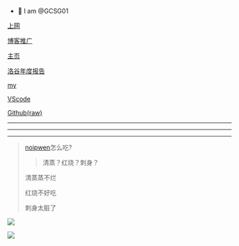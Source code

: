 - 👋 I am @GCSG01
<!---
GCSG01/GCSG01 is a ✨ special ✨ repository because its `README.md` (this file) appears on your GitHub profile.
You can click the Preview link to take a look at your changes.
--->

[上网](https://limestart.cn/)

[博客推广](https://www.cnblogs.com/GCSG01)

[主页](https://www.luogu.com.cn/paste/ncjb1s0k)

[洛谷年度报告](https://www.luogu.com.cn/user/annual-report)

[my](https://www.luogu.com.cn/paste/0zusbgtf)

[VScode](https://vscode.cdn.azure.cn/stable/f1b07bd25dfad64b0167beb15359ae573aecd2cc/VSCodeUserSetup-x64-1.83.1.exe)

[Github(raw)](https://gitmirror.com/raw.html)
***
***
***

>[noipwen](https://www.luogu.com.cn/user/749040)怎么吃?
>>清蒸？红烧？刺身？
>
>清蒸蒸不烂
>
>红烧不好吃
>
>刺身太脏了

[![](https://cdn.luogu.com.cn/upload/image_hosting/8jm1cqh0.png)](https://www.luogu.com.cn/paste/m3hp6kgh)

![](https://cdn.luogu.com.cn/upload/image_hosting/iknzil8j.png)
